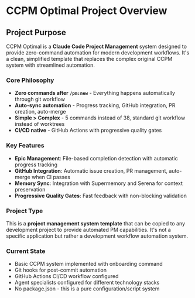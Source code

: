 # CCPM Optimal Project Overview

## Project Purpose
CCPM Optimal is a **Claude Code Project Management** system designed to provide zero-command automation for modern development workflows. It's a clean, simplified template that replaces the complex original CCPM system with streamlined automation.

### Core Philosophy
- **Zero commands after `/pm:new`** - Everything happens automatically through git workflow
- **Auto-sync automation** - Progress tracking, GitHub integration, PR creation, auto-merge
- **Simple > Complex** - 5 commands instead of 38, standard git workflow instead of worktrees
- **CI/CD native** - GitHub Actions with progressive quality gates

### Key Features
- **Epic Management**: File-based completion detection with automatic progress tracking
- **GitHub Integration**: Automatic issue creation, PR management, auto-merge when CI passes
- **Memory Sync**: Integration with Supermemory and Serena for context preservation
- **Progressive Quality Gates**: Fast feedback with non-blocking validation

### Project Type
This is a **project management system template** that can be copied to any development project to provide automated PM capabilities. It's not a specific application but rather a development workflow automation system.

### Current State
- Basic CCPM system implemented with onboarding command
- Git hooks for post-commit automation
- GitHub Actions CI/CD workflow configured
- Agent specialists configured for different technology stacks
- No package.json - this is a pure configuration/script system